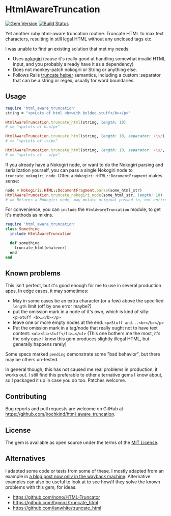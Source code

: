 # HtmlAwareTruncation
[![Gem Version](https://badge.fury.io/rb/html_aware_truncation.svg)](https://badge.fury.io/rb/html_aware_truncation)
[![Build Status](https://travis-ci.org/jrochkind/html_aware_truncation.svg?branch=master)](https://travis-ci.org/jrochkind/html_aware_truncation)


Yet another ruby html-aware truncation routine. Truncate HTML to max text characters,
resulting in still legal HTML without any unclosed tags etc.

I was unable to find an existing solution that met my needs:
* Uses [nokogiri](https://github.com/sparklemotion/nokogiri) (cause it's really good at handling somewhat invalid HTML input, and you probably already have it as a dependency)
* Does not monkey-patch nokogiri or String or anything else.
* Follows Rails [truncate helper](http://api.rubyonrails.org/classes/ActionView/Helpers/TextHelper.html#method-i-truncate)
  semantics, including a custom :separator that can be a string or regex, usually for word boundaries.


## Usage

```ruby
require 'html_aware_truncation'
string = "<p>Lots of html <b>with bolded stuff</b></p>"

HtmlAwareTruncation.truncate_html(string, length: 10)
# => "<p>Lots of h…</p>"

HtmlAwareTruncation.truncate_html(string, length: 10, separator: /\s/)
# => "<p>Lots of …</p>"

HtmlAwareTruncation.truncate_html(string, length: 10, separator: /\s/, omission: '--')
# => "<p>Lots of --</p>"
```

If you already have a Nokogiri node, or want to do the Nokogiri
parsing and serialization yourself, you can pass a single Nokogiri node
to `truncate_nokogiri_node`. Often a `Nokogiri::HTML::DocumentFragment` makes sense:

```ruby
node = Nokogiri::HTML::DocumentFragment.parse(some_html_str)
HtmlAwareTruncation.truncate_nokogiri_node(some_html_str, length: 10)
# => Returns a Nokogiri node, may mutate original passed in, not entirely sure.
```

For convenience, you can `include` the `HtmlAwareTruncation` module, to
get it's methods as mixins.

```ruby
require 'html_aware_truncation'
class Something
  include HtmlAwareTruncation

  def something
    truncate_html(whatever)
  end
end
```

## Known problems

This isn't perfect, but it's good enough for me to use in several production
apps. In edge cases, it may sometimes:

* May in some cases be an extra character (or a few) above the specified `length` limit (off by one error maybe?)
* put the omission mark in a node of it's own, which is kind of silly: `<p>Stuff <b>…</b></p>`
* leave one or more empty nodes at the end: `<p>Stuff and...<b></b></p>`
* Put the omission mark in a tag/node that really ought not to have text content: `<ul><li>stuff</li>…</ul>`
  (This one bothers me the most, it's the only case I know this gem produces slightly illegal HTML, but generally happens rarely)

Some specs marked `pending` demonstrate some "bad behavior", but there may be others un-tested.

In general though, this has not caused me real problems in production, it works out.
I still find this preferable to other alternative gems I know about, so I packaged it up in
case you do too. Patches welcome.

## Contributing

Bug reports and pull requests are welcome on GitHub at https://github.com/jrochkind/html_aware_truncation.


## License

The gem is available as open source under the terms of the [MIT License](http://opensource.org/licenses/MIT).

## Alternatives

I adapted some code or tests from some of these. I mostly adapted from
an example in [a blog post now only in the wayback machine](https://web-beta.archive.org/web/20160116165808/http://blog.madebydna.com/all/code/2010/06/04/ruby-helper-to-cleanly-truncate-html.html).
Alternative examples can also be useful to look at to see how/if they solve the known problems with this gem, for ideas.

* https://github.com/nono/HTML-Truncator
* https://github.com/hgmnz/truncate_html
* https://github.com/ianwhite/truncate_html


